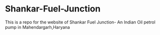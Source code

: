 # Shankar-Fuel-Junction
This is a repo for the website of Shankar Fuel Junction- An Indian Oil petrol pump in Mahendargarh,Haryana
